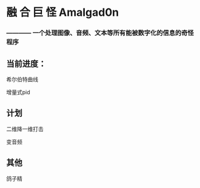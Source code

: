 # 融 合 巨 怪 Amalgad0n
### ———— 一个处理图像、音频、文本等所有能被数字化的信息的奇怪程序

## 当前进度：
希尔伯特曲线

增量式pid

## 计划
二维降一维打击

变音频

## 其他
鸽子精
